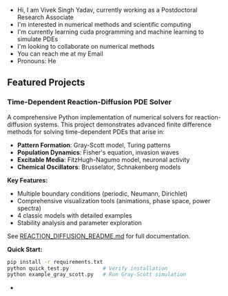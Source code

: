 - Hi, I am Vivek Singh Yadav, currently working as a Postdoctoral Research Associate
- I'm interested in numerical methods and scientific computing
- I'm currently learning cuda programming and machine learning to simulate PDEs
- I'm looking to collaborate on numerical methods
- You can reach me at my Email
- Pronouns: He

## Featured Projects

### Time-Dependent Reaction-Diffusion PDE Solver

A comprehensive Python implementation of numerical solvers for reaction-diffusion systems. This project demonstrates advanced finite difference methods for solving time-dependent PDEs that arise in:

- **Pattern Formation**: Gray-Scott model, Turing patterns
- **Population Dynamics**: Fisher's equation, invasion waves
- **Excitable Media**: FitzHugh-Nagumo model, neuronal activity
- **Chemical Oscillators**: Brusselator, Schnakenberg models

**Key Features:**
- Multiple boundary conditions (periodic, Neumann, Dirichlet)
- Comprehensive visualization tools (animations, phase space, power spectra)
- 4 classic models with detailed examples
- Stability analysis and parameter exploration

See [REACTION_DIFFUSION_README.md](REACTION_DIFFUSION_README.md) for full documentation.

**Quick Start:**
```bash
pip install -r requirements.txt
python quick_test.py           # Verify installation
python example_gray_scott.py   # Run Gray-Scott simulation
```
- 

<!---
viveksyadav12/viveksyadav12 is a ✨ special ✨ repository because its `README.md` (this file) appears on your GitHub profile.
You can click the Preview link to take a look at your changes.
--->
